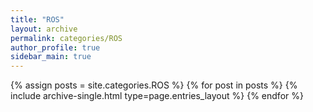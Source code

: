 ```yaml
---
title: "ROS"
layout: archive
permalink: categories/ROS
author_profile: true
sidebar_main: true
---  
```



{% assign posts = site.categories.ROS %}
{% for post in posts %} {% include archive-single.html type=page.entries_layout %} {% endfor %}
